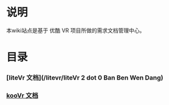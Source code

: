 # 说明
本wiki站点是基于 优酷 VR 项目所做的需求文档管理中心。

# 目录

### [liteVr 文档](/litevr/liteVr 2 dot 0 Ban Ben Wen Dang)

### [kooVr 文档](/koovr/)